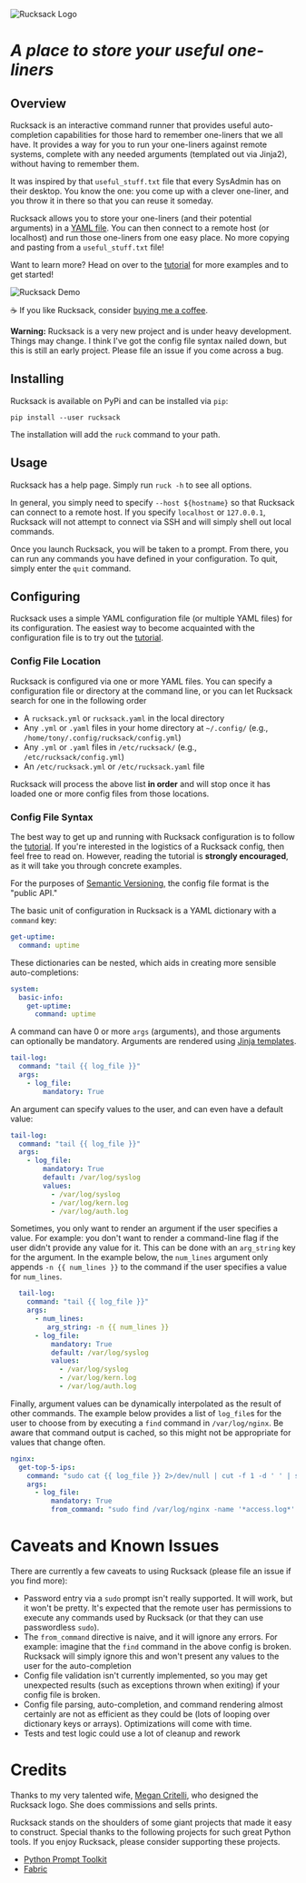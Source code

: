 ![Rucksack Logo](doc/img/rucksack_logo.png)

# *A place to store your useful one-liners*

## Overview

Rucksack is an interactive command runner that provides useful auto-completion capabilities for those hard to remember one-liners that we all have. It provides a way for you to run your one-liners against remote systems, complete with any needed arguments (templated out via Jinja2), without having to remember them.

It was inspired by that `useful_stuff.txt` file that every SysAdmin has on their desktop. You know the one: you come up with a clever one-liner, and you throw it in there so that you can reuse it someday.

Rucksack allows you to store your one-liners (and their potential arguments) in a [YAML file](./rucksack.yml.example). You can then connect to a remote host (or localhost) and run those one-liners from one easy place. No more copying and pasting from a `useful_stuff.txt` file!

Want to learn more? Head on over to the [tutorial](doc/tutorial.md) for more examples and to get started!

![Rucksack Demo](./doc/img/ruck_demo.gif)

☕ If you like Rucksack, consider [buying me a coffee](https://www.buymeacoffee.com/acritelli).

**Warning:** Rucksack is a very new project and is under heavy development. Things may change. I think I've got the config file syntax nailed down, but this is still an early project. Please file an issue if you come across a bug.

## Installing

Rucksack is available on PyPi and can be installed via `pip`:

```
pip install --user rucksack
```

The installation will add the `ruck` command to your path.

## Usage

Rucksack has a help page. Simply run `ruck -h` to see all options.

In general, you simply need to specify `--host ${hostname}` so that Rucksack can connect to a remote host. If you specify `localhost` or `127.0.0.1`, Rucksack will not attempt to connect via SSH and will simply shell out local commands.

Once you launch Rucksack, you will be taken to a prompt. From there, you can run any commands you have defined in your configuration. To quit, simply enter the `quit` command.

## Configuring

Rucksack uses a simple YAML configuration file (or multiple YAML files) for its configuration. The easiest way to become acquainted with the configuration file is to try out the [tutorial](./doc/tutorial.md).

### Config File Location

Rucksack is configured via one or more YAML files. You can specify a configuration file or directory at the command line, or you can let Rucksack search for one in the following order
* A `rucksack.yml` or `rucksack.yaml` in the local directory
* Any `.yml` or `.yaml` files in your home directory at `~/.config/` (e.g., `/home/tony/.config/rucksack/config.yml`)
* Any `.yml` or `.yaml` files in `/etc/rucksack/` (e.g., `/etc/rucksack/config.yml`)
* An `/etc/rucksack.yml` or `/etc/rucksack.yaml` file

Rucksack will process the above list **in order** and will stop once it has loaded one or more config files from those locations.

### Config File Syntax

The best way to get up and running with Rucksack configuration is to follow the [tutorial](doc/tutorial.md). If you're interested in the logistics of a Rucksack config, then feel free to read on. However, reading the tutorial is **strongly encouraged**, as it will take you through concrete examples.

For the purposes of [Semantic Versioning](https://semver.org/), the config file format is the "public API."

The basic unit of configuration in Rucksack is a YAML dictionary with a `command` key:

```yaml
get-uptime:
  command: uptime
```

These dictionaries can be nested, which aids in creating more sensible auto-completions:

```yaml
system:
  basic-info:
    get-uptime:
      command: uptime
```

A command can have 0 or more `args` (arguments), and those arguments can optionally be mandatory. Arguments are rendered using [Jinja templates](https://jinja.palletsprojects.com/en/3.0.x/).

```yaml
tail-log:
  command: "tail {{ log_file }}"
  args:
    - log_file:
        mandatory: True
```

An argument can specify values to the user, and can even have a default value:

```yaml
tail-log:
  command: "tail {{ log_file }}"
  args:
    - log_file:
        mandatory: True
        default: /var/log/syslog
        values:
          - /var/log/syslog
          - /var/log/kern.log
          - /var/log/auth.log
```

Sometimes, you only want to render an argument if the user specifies a value. For example: you don't want to render a command-line flag if the user didn't provide any value for it. This can be done with an `arg_string` key for the argument. In the example below, the `num_lines` argument only appends `-n {{ num_lines }}` to the command if the user specifies a value for `num_lines`.

```yaml
  tail-log:
    command: "tail {{ log_file }}"
    args:
      - num_lines:
         arg_string: -n {{ num_lines }}
      - log_file:
          mandatory: True
          default: /var/log/syslog
          values:
            - /var/log/syslog
            - /var/log/kern.log
            - /var/log/auth.log
```

Finally, argument values can be dynamically interpolated as the result of other commands. The example below provides a list of `log_file`s for the user to choose from by executing a `find` command in `/var/log/nginx`. Be aware that command output is cached, so this might not be appropriate for values that change often.

```yaml
nginx:
  get-top-5-ips:
    command: "sudo cat {{ log_file }} 2>/dev/null | cut -f 1 -d ' ' | sort | uniq -c | sort -hr | head -n 5"
    args:
      - log_file:
          mandatory: True
          from_command: "sudo find /var/log/nginx -name '*access.log*' | grep -v '.gz'"
```

# Caveats and Known Issues

There are currently a few caveats to using Rucksack (please file an issue if you find more):

* Password entry via a `sudo` prompt isn't really supported. It will work, but it won't be pretty. It's expected that the remote user has permissions to execute any commands used by Rucksack (or that they can use passwordless `sudo`).
* The `from_command` directive is naive, and it will ignore any errors. For example: imagine that the `find` command in the above config is broken. Rucksack will simply ignore this and won't present any values to the user for the auto-completion
* Config file validation isn't currently implemented, so you may get unexpected results (such as exceptions thrown when exiting) if your config file is broken.
* Config file parsing, auto-completion, and command rendering almost certainly are not as efficient as they could be (lots of looping over dictionary keys or arrays). Optimizations will come with time.
* Tests and test logic could use a lot of cleanup and rework

# Credits

Thanks to my very talented wife, [Megan Critelli](https://www.instagram.com/fritts.studio/), who designed the Rucksack logo. She does commissions and sells prints.

Rucksack stands on the shoulders of some giant projects that made it easy to construct. Special thanks to the following projects for such great Python tools. If you enjoy Rucksack, please consider supporting these projects.

* [Python Prompt Toolkit](https://github.com/prompt-toolkit/python-prompt-toolkit)
* [Fabric](https://www.fabfile.org/)
